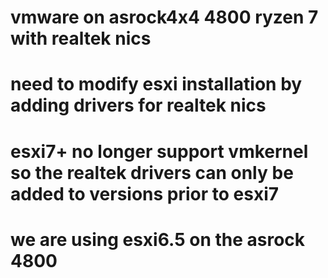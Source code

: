 # vmware on asrock4x4 4800 ryzen 7 with realtek nics
# need to modify esxi installation by adding drivers for realtek nics
# esxi7+ no longer support vmkernel so the realtek drivers can only be added to versions prior to esxi7
# we are using esxi6.5 on the asrock 4800
